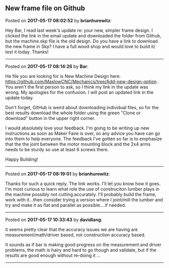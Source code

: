 ## New frame file on Github
Posted on **2017-05-17 08:02:52** by **brianhurewitz**:

Hey Bar, I read last week's update re: your new, simpler frame design. I clicked the link in the email update and downloaded the folder from Github, but the machine.skp file is the old design. Do you have a link to download the new frame in Skp? I have a full wood shop and would love to build it/ test it today. Thanks!

---

Posted on **2017-05-17 08:14:26** by **Bar**:

He file you are looking for is New Machine Design here: https://github.com/MaslowCNC/Mechanics/tree/Add-new-design-option . You aren't the first person to ask, so I think my link in the update was wrong. My apologies for the confusion. I will post an updated link in the update today.

Don't forget, GitHub is weird about downloading individual files, so for the best results download the whole folder using the green "Clone or download" button in the upper right corner.

I would absolutely love your feedback. I'm going to be writing up new instructions as soon as Maker Faire is over, so any advice you have can go into them to help everyone. The feedback I've gotten so far is to emphasize that the the joint between the motor mounting block and the 2x4 arms needs to be sturdy so use at least 6 screws there.

Happy Building!

---

Posted on **2017-05-17 08:19:01** by **brianhurewitz**:

Thanks for such a quick reply. The link works. I'll let you know how it goes. I'm most curious to learn what role the use of construciton lumber plays in the machine possibly not cutting accurately. I'll probably build the frame, work with it...then consider trying a version where I joint/mill the lumber and try and make it as flat and parallel as possible....if needed.

---

Posted on **2017-05-17 10:33:43** by **davidlang**:

it seems pretty clear that the accuracy issues we are having are measurement/math/driver based, not construction accuracy based.

It sounds as if bar is making good progress on the measurement and driver problems, the math is hairy and hard to go though and validate, but if the results are good enough without re-doing it ...

---

